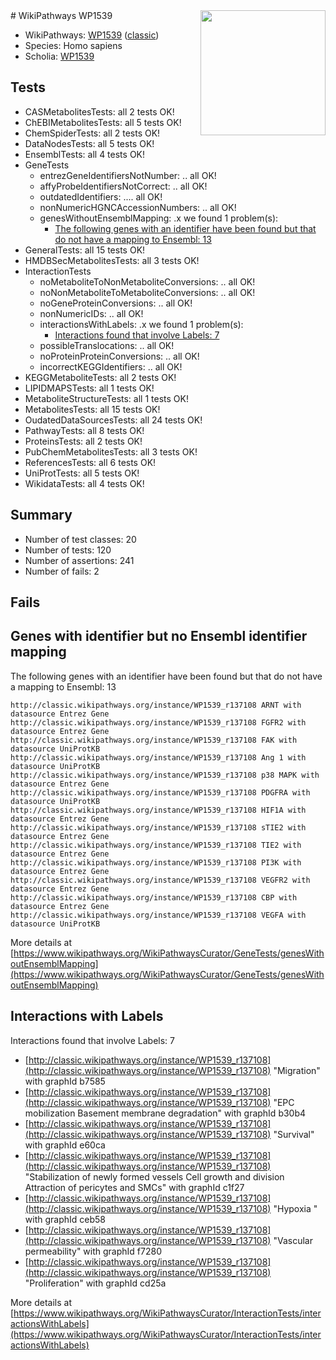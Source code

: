 <img style="float: right; width: 200px" src="https://upload.wikimedia.org/wikipedia/commons/thumb/8/83/Wplogo_with_text_500.png/640px-Wplogo_with_text_500.png" />
# WikiPathways WP1539

* WikiPathways: [WP1539](https://wikipathways.org/pathways/WP1539) ([classic](https://classic.wikipathways.org/instance/WP1539))
* Species: Homo sapiens
* Scholia: [WP1539](https://scholia.toolforge.org/wikipathways/WP1539)
## Tests
* CASMetabolitesTests: all 2 tests OK!
* ChEBIMetabolitesTests: all 5 tests OK!
* ChemSpiderTests: all 2 tests OK!
* DataNodesTests: all 5 tests OK!
* EnsemblTests: all 4 tests OK!
* GeneTests
    * entrezGeneIdentifiersNotNumber: .. all OK!
    * affyProbeIdentifiersNotCorrect: .. all OK!
    * outdatedIdentifiers: .... all OK!
    * nonNumericHGNCAccessionNumbers: .. all OK!
    * genesWithoutEnsemblMapping: .x we found 1 problem(s):
        * [The following genes with an identifier have been found but that do not have a mapping to Ensembl: 13](#c4e54310)
* GeneralTests: all 15 tests OK!
* HMDBSecMetabolitesTests: all 3 tests OK!
* InteractionTests
    * noMetaboliteToNonMetaboliteConversions: .. all OK!
    * noNonMetaboliteToMetaboliteConversions: .. all OK!
    * noGeneProteinConversions: .. all OK!
    * nonNumericIDs: .. all OK!
    * interactionsWithLabels: .x we found 1 problem(s):
        * [Interactions found that involve Labels: 7](#630d267e)
    * possibleTranslocations: .. all OK!
    * noProteinProteinConversions: .. all OK!
    * incorrectKEGGIdentifiers: .. all OK!
* KEGGMetaboliteTests: all 2 tests OK!
* LIPIDMAPSTests: all 1 tests OK!
* MetaboliteStructureTests: all 1 tests OK!
* MetabolitesTests: all 15 tests OK!
* OudatedDataSourcesTests: all 24 tests OK!
* PathwayTests: all 8 tests OK!
* ProteinsTests: all 2 tests OK!
* PubChemMetabolitesTests: all 3 tests OK!
* ReferencesTests: all 6 tests OK!
* UniProtTests: all 5 tests OK!
* WikidataTests: all 4 tests OK!


## Summary

* Number of test classes: 20
* Number of tests: 120
* Number of assertions: 241
* Number of fails: 2

## Fails

<a name="c4e54310" />

## Genes with identifier but no Ensembl identifier mapping

The following genes with an identifier have been found but that do not have a mapping to Ensembl: 13
```
http://classic.wikipathways.org/instance/WP1539_r137108 ARNT with datasource Entrez Gene
http://classic.wikipathways.org/instance/WP1539_r137108 FGFR2 with datasource Entrez Gene
http://classic.wikipathways.org/instance/WP1539_r137108 FAK with datasource UniProtKB
http://classic.wikipathways.org/instance/WP1539_r137108 Ang 1 with datasource UniProtKB
http://classic.wikipathways.org/instance/WP1539_r137108 p38 MAPK with datasource Entrez Gene
http://classic.wikipathways.org/instance/WP1539_r137108 PDGFRA with datasource UniProtKB
http://classic.wikipathways.org/instance/WP1539_r137108 HIF1A with datasource Entrez Gene
http://classic.wikipathways.org/instance/WP1539_r137108 sTIE2 with datasource Entrez Gene
http://classic.wikipathways.org/instance/WP1539_r137108 TIE2 with datasource Entrez Gene
http://classic.wikipathways.org/instance/WP1539_r137108 PI3K with datasource Entrez Gene
http://classic.wikipathways.org/instance/WP1539_r137108 VEGFR2 with datasource Entrez Gene
http://classic.wikipathways.org/instance/WP1539_r137108 CBP with datasource Entrez Gene
http://classic.wikipathways.org/instance/WP1539_r137108 VEGFA with datasource UniProtKB
```

More details at [https://www.wikipathways.org/WikiPathwaysCurator/GeneTests/genesWithoutEnsemblMapping](https://www.wikipathways.org/WikiPathwaysCurator/GeneTests/genesWithoutEnsemblMapping)

<a name="630d267e" />

## Interactions with Labels

Interactions found that involve Labels: 7

* [http://classic.wikipathways.org/instance/WP1539_r137108](http://classic.wikipathways.org/instance/WP1539_r137108) "Migration" with graphId b7585
* [http://classic.wikipathways.org/instance/WP1539_r137108](http://classic.wikipathways.org/instance/WP1539_r137108) "EPC mobilization
Basement membrane
degradation" with graphId b30b4
* [http://classic.wikipathways.org/instance/WP1539_r137108](http://classic.wikipathways.org/instance/WP1539_r137108) "Survival" with graphId e60ca
* [http://classic.wikipathways.org/instance/WP1539_r137108](http://classic.wikipathways.org/instance/WP1539_r137108) "Stabilization of newly formed
vessels
Cell growth and division
Attraction of pericytes and SMCs" with graphId c1f27
* [http://classic.wikipathways.org/instance/WP1539_r137108](http://classic.wikipathways.org/instance/WP1539_r137108) "Hypoxia " with graphId ceb58
* [http://classic.wikipathways.org/instance/WP1539_r137108](http://classic.wikipathways.org/instance/WP1539_r137108) "Vascular
permeability" with graphId f7280
* [http://classic.wikipathways.org/instance/WP1539_r137108](http://classic.wikipathways.org/instance/WP1539_r137108) "Proliferation" with graphId cd25a


More details at [https://www.wikipathways.org/WikiPathwaysCurator/InteractionTests/interactionsWithLabels](https://www.wikipathways.org/WikiPathwaysCurator/InteractionTests/interactionsWithLabels)

